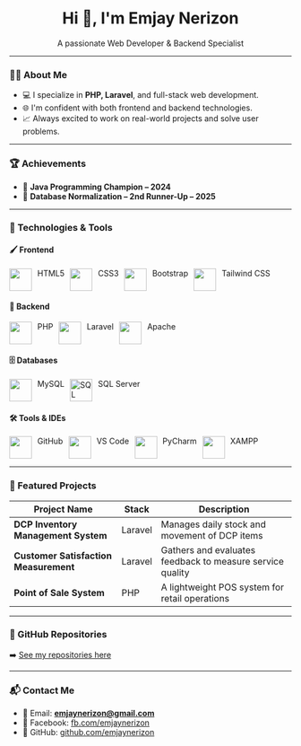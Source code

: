 
<!-- GitHub Profile README -->

<h1 align="center">Hi 👋, I'm Emjay Nerizon</h1>
<p align="center">A passionate Web Developer & Backend Specialist</p>

---

### 👨‍💻 About Me

- 💻 I specialize in **PHP, Laravel**, and full-stack web development.
- 🌐 I'm confident with both frontend and backend technologies.
- 📈 Always excited to work on real-world projects and solve user problems.

---

### 🏆 Achievements

- 🥇 **Java Programming Champion – 2024**  
- 🥉 **Database Normalization – 2nd Runner-Up – 2025**

---
### 🧰 Technologies & Tools

#### 🖌️ Frontend
<div align="left" style="display:flex; gap:10px;">
  <img src="https://cdn.jsdelivr.net/gh/devicons/devicon/icons/html5/html5-original.svg" width="40" height="40" /> HTML5
  <img src="https://cdn.jsdelivr.net/gh/devicons/devicon/icons/css3/css3-original.svg" width="40" height="40" /> CSS3
  <img src="https://cdn.jsdelivr.net/gh/devicons/devicon/icons/bootstrap/bootstrap-original.svg" width="40" height="40" /> Bootstrap
  <img src="https://cdn.jsdelivr.net/gh/devicons/devicon/icons/tailwindcss/tailwindcss-plain.svg" width="40" height="40" /> Tailwind CSS
</div>

#### 🧠 Backend
<div align="left" style="display:flex; gap:10px;">
  <img src="https://cdn.jsdelivr.net/gh/devicons/devicon/icons/php/php-original.svg" width="40" height="40" /> PHP
  <img src="https://cdn.jsdelivr.net/gh/devicons/devicon/icons/laravel/laravel-plain.svg" width="40" height="40" /> Laravel
  <img src="https://cdn.jsdelivr.net/gh/devicons/devicon/icons/apache/apache-original.svg" width="40" height="40" /> Apache
</div>

#### 🗄️ Databases
<div align="left" style="display:flex; gap:10px;">
  <img src="https://cdn.jsdelivr.net/gh/devicons/devicon/icons/mysql/mysql-original.svg" width="40" height="40" /> MySQL
  <img src="https://img.icons8.com/ios-filled/50/sql.png" width="40" height="40" alt="SQL Server"/> SQL Server
</div>

#### 🛠️ Tools & IDEs
<div align="left" style="display:flex; gap:10px;">
  <img src="https://cdn.jsdelivr.net/gh/devicons/devicon/icons/github/github-original.svg" width="40" height="40" /> GitHub
  <img src="https://cdn.jsdelivr.net/gh/devicons/devicon/icons/vscode/vscode-original.svg" width="40" height="40" /> VS Code
  <img src="https://img.icons8.com/color/48/000000/pycharm.png" width="40" height="40" /> PyCharm
  <img src="https://img.icons8.com/fluency/48/000000/xampp.png" width="40" height="40" /> XAMPP
</div>

---

### 📂 Featured Projects

| Project Name                             | Stack     | Description |
|------------------------------------------|-----------|-------------|
| **DCP Inventory Management System**      | Laravel   | Manages daily stock and movement of DCP items |
| **Customer Satisfaction Measurement**    | Laravel   | Gathers and evaluates feedback to measure service quality |
| **Point of Sale System**                 | PHP       | A lightweight POS system for retail operations |

---

### 📌 GitHub Repositories

➡️ [See my repositories here](https://github.com/emjaynerizon?tab=repositories)

---

### 📬 Contact Me

- 📧 Email: **emjaynerizon@gmail.com**
- 💬 Facebook: [fb.com/emjaynerizon](https://facebook.com/emjaynerizon)
- 🐙 GitHub: [github.com/emjaynerizon](https://github.com/emjaynerizon)
```
